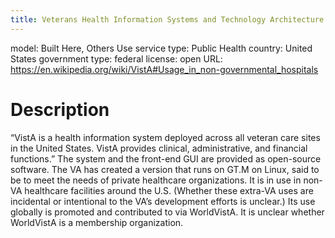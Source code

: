 ```yaml
---
title: Veterans Health Information Systems and Technology Architecture
---
```


model: Built Here, Others Use
service type: Public Health
country: United States
government type: federal
license: open
URL: https://en.wikipedia.org/wiki/VistA#Usage_in_non-governmental_hospitals

# Description
“VistA is a health information system deployed across all veteran care sites in the United States. VistA provides clinical, administrative, and financial functions.” The system and the front-end GUI are provided as open-source software. The VA has created a version that runs on GT.M on Linux, said to be to meet the needs of private healthcare organizations. It is in use in non-VA healthcare facilities around the U.S. (Whether these extra-VA uses are incidental or intentional to the VA’s development efforts is unclear.) Its use globally is promoted and contributed to via WorldVistA. It is unclear whether WorldVistA is a membership organization.
